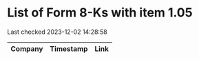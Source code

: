 # List of Form 8-Ks with item 1.05
Last checked 2023-12-02 14:28:58

|Company|Timestamp|Link|
|---|---|---|
